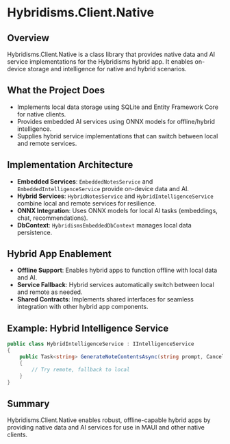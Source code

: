 # Hybridisms.Client.Native

## Overview
Hybridisms.Client.Native is a class library that provides native data and AI service implementations for the Hybridisms hybrid app. It enables on-device storage and intelligence for native and hybrid scenarios.

## What the Project Does
- Implements local data storage using SQLite and Entity Framework Core for native clients.
- Provides embedded AI services using ONNX models for offline/hybrid intelligence.
- Supplies hybrid service implementations that can switch between local and remote services.

## Implementation Architecture
- **Embedded Services**: `EmbeddedNotesService` and `EmbeddedIntelligenceService` provide on-device data and AI.
- **Hybrid Services**: `HybridNotesService` and `HybridIntelligenceService` combine local and remote services for resilience.
- **ONNX Integration**: Uses ONNX models for local AI tasks (embeddings, chat, recommendations).
- **DbContext**: `HybridismsEmbeddedDbContext` manages local data persistence.

## Hybrid App Enablement
- **Offline Support**: Enables hybrid apps to function offline with local data and AI.
- **Service Fallback**: Hybrid services automatically switch between local and remote as needed.
- **Shared Contracts**: Implements shared interfaces for seamless integration with other hybrid app components.

## Example: Hybrid Intelligence Service
```csharp
public class HybridIntelligenceService : IIntelligenceService
{
    public Task<string> GenerateNoteContentsAsync(string prompt, CancellationToken cancellationToken = default)
    {
        // Try remote, fallback to local
    }
}
```

## Summary
Hybridisms.Client.Native enables robust, offline-capable hybrid apps by providing native data and AI services for use in MAUI and other native clients.
